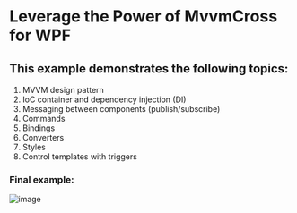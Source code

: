 # Leverage the Power of MvvmCross for WPF

## This example demonstrates the following topics:

1. MVVM design pattern
1. IoC container and dependency injection (DI)
1. Messaging between components (publish/subscribe)
1. Commands
1. Bindings
1. Converters
1. Styles
1. Control templates with triggers

### Final example:

![image](https://github.com/user-attachments/assets/a8072c65-bc4d-4089-8236-be3d653971fa)
